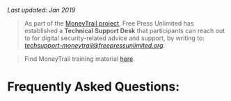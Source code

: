 *Last updated: Jan 2019*

> As part of the [MoneyTrail project](https://www.money-trail.org/), Free Press Unlimited has established a **Technical Support Desk** that participants can reach out to for digital security-related advice and support, by writing to: *techsupport-moneytrail@freepressunlimited.org*.

> Find MoneyTrail training material [here](/training-material).

# Frequently Asked Questions:
